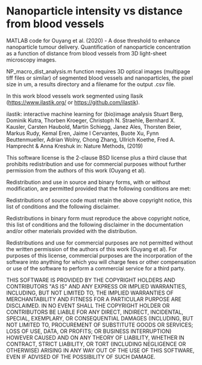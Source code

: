 # Nanoparticle intensity vs distance from blood vessels
MATLAB code for Ouyang et al. (2020) - A dose threshold to enhance nanoparticle tumour delivery. Quantification of nanoparticle concentration as a function of distance from blood vessels from 3D light-sheet microscopy images. 

NP_macro_dist_analysis.m function requires 3D optical images (multipage tiff files or similar) of segmented blood vessels and nanoparticles, the pixel size in um, a results directory and a filename for the output .csv file. 

In this work blood vessels work segmented using Ilasik (https://www.ilastik.org/ or https://github.com/ilastik). 

ilastik: interactive machine learning for (bio)image analysis
Stuart Berg, Dominik Kutra, Thorben Kroeger, Christoph N. Straehle, Bernhard X. Kausler, Carsten Haubold, Martin Schiegg, Janez Ales, Thorsten Beier, Markus Rudy, Kemal Eren, Jaime I Cervantes, Buote Xu, Fynn Beuttenmueller, Adrian Wolny, Chong Zhang, Ullrich Koethe, Fred A. Hamprecht & Anna Kreshuk
in: Nature Methods, (2019)









This software license is the 2-clause BSD license plus  a third clause that prohibits redistribution and use for commercial purposes without further permission from the authors of this work (Ouyang et al).

Redistribution and use in source and binary forms, with or without modification, are permitted provided that the following conditions are met:

Redistributions of source code must retain the above copyright notice, this list of conditions and the following disclaimer.

Redistributions in binary form must reproduce the above copyright notice, this list of conditions and the following disclaimer in the documentation and/or other materials provided with the distribution.

Redistributions and use for commercial purposes are not permitted without the written permission of the authors of this work (Ouyang et al). For purposes of this license, commercial purposes are the incorporation of the software into anything for which you will charge fees or other compensation or use of the software to perform a commercial service for a third party.

THIS SOFTWARE IS PROVIDED BY THE COPYRIGHT HOLDERS AND CONTRIBUTORS "AS IS" AND ANY EXPRESS OR IMPLIED WARRANTIES, INCLUDING, BUT NOT LIMITED TO, THE IMPLIED WARRANTIES OF MERCHANTABILITY AND FITNESS FOR A PARTICULAR PURPOSE ARE DISCLAIMED. IN NO EVENT SHALL THE COPYRIGHT HOLDER OR CONTRIBUTORS BE LIABLE FOR ANY DIRECT, INDIRECT, INCIDENTAL, SPECIAL, EXEMPLARY, OR CONSEQUENTIAL DAMAGES (INCLUDING, BUT NOT LIMITED TO, PROCUREMENT OF SUBSTITUTE GOODS OR SERVICES; LOSS OF USE, DATA, OR PROFITS; OR BUSINESS INTERRUPTION) HOWEVER CAUSED AND ON ANY THEORY OF LIABILITY, WHETHER IN CONTRACT, STRICT LIABILITY, OR TORT (INCLUDING NEGLIGENCE OR OTHERWISE) ARISING IN ANY WAY OUT OF THE USE OF THIS SOFTWARE, EVEN IF ADVISED OF THE POSSIBILITY OF SUCH DAMAGE.
